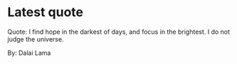 # Latest quote 

Quote: I find hope in the darkest of days, and focus in the brightest. I do not judge the universe. 

By: Dalai Lama